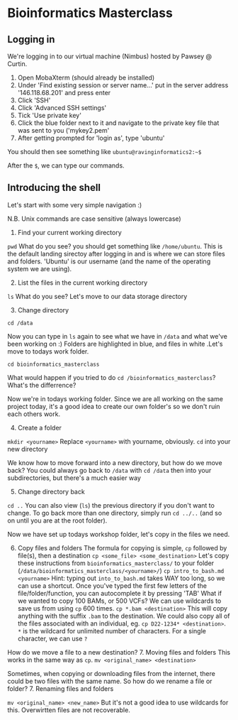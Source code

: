 # Bioinformatics Masterclass

## Logging in

We're logging in to our virtual machine (Nimbus) hosted by Pawsey @ Curtin. 
1. Open MobaXterm (should already be installed)
2. Under 'Find existing session or server name...' put in the server address '146.118.68.201' and press enter
3. Click 'SSH'
4. Click 'Advanced SSH settings'
5. Tick 'Use private key'
6. Click the blue folder next to it and navigate to the private key file that was sent to you ('mykey2.pem'
7. After getting prompted for 'login as', type 'ubuntu'

You should then see something like
`ubuntu@ravinginformatics2:~$`

After the `$`, we can type our commands.

## Introducing the shell

Let's start with some very simple navigation :)

N.B. Unix commands are case sensitive (always lowercase)

1. Find your current working directory

```pwd```
What do you see? you should get something like `/home/ubuntu`. This is the default landing sirectoy after logging in and is where we can store files and folders. 'Ubuntu' is our username (and the name of the operating system we are using).

2. List the files in the current working directory

```ls```
What do you see?
Let's move to our data storage directory

3. Change directory

```cd /data```

Now you can type in `ls` again to see what we have in `/data` and what we've been working on :) 
Folders are highlighted in blue, and files in white .Let's move to todays work folder. 

`cd bioinformatics_masterclass`

What would happen if you tried to do `cd /bioinformatics_masterclass`? What's the differrence?

Now we're in todays working folder. Since we are all working on the same project today, it's a good idea to create our own folder's so we don't ruin each others work.

4. Create a folder

```mkdir <yourname>```
Replace `<yourname>` with yourname, obviously.
`cd` into your new directory

We know how to move forward into a new directory, but how do we move back?
You could always go back to `/data` with `cd /data` then into your subdirectories, but there's a much easier way

5. Change directory back

```cd ..```
You can also view (`ls`) the previous directory if you don't want to change.
To go back more than one directory, simply run `cd ../..` (and so on until you are at the root folder).

Now we have set up todays workshop folder, let's copy in the files we need.

6. Copy files and folders
The formula for copying is simple, `cp` followed by file(s), then a destination
```cp <some_file> <some_destination>```
Let's copy these instructions from `bioinformatics_masterclass/` to your folder (`/data/bioinformatics_masterclass/<yourname>/`)
```cp intro_to_bash.md <yourname>```
Hint: typing out `into_to_bash.md` takes WAY too long, so we can use a shortcut. Once you've typed the first few letters of the file/folder/function, you can autocomplete it by pressing 'TAB'
What if we wanted to copy 100 BAMs, or 500 VCFs? We can use wildcards to save us from using `cp` 600 times.
`cp *.bam <destination>`
This will copy anything with the suffix `.bam` to the destination. We could also copy all of the files associated with an individual, eg. `cp D22-1234* <destination>`. `*` is the wildcard for unlimited number of characters. For a single character, we can use `?`

How do we move a file to a new destination?
7. Moving files and folders
This works in the same way as `cp`.
```mv <original_name> <destination>```

Sometimes, when copying or downloading files from the internet, there could be two files with the same name. So how do we rename a file or folder?
7. Renaming files and folders

```mv <original_name> <new_name>```
But it's not a good idea to use wildcards for this. Overwirtten files are not recoverable.

## 
